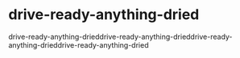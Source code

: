 # drive-ready-anything-dried
drive-ready-anything-drieddrive-ready-anything-drieddrive-ready-anything-drieddrive-ready-anything-dried
